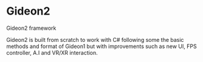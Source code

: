 # Gideon2
Gideon2 framework

Gideon2 is built from scratch to work with C# following some the basic methods and format of Gideon1 but with improvements such as new UI, FPS controller, A.I and VR/XR interaction.
